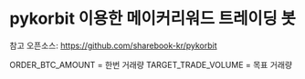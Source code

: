 # pykorbit 이용한 메이커리워드 트레이딩 봇

참고 오픈소스: https://github.com/sharebook-kr/pykorbit

ORDER_BTC_AMOUNT = 한번 거래량
TARGET_TRADE_VOLUME = 목표 거래량
